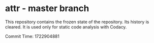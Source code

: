 # attr - master branch

This repository contains the frozen state of the repository.
Its history is cleared. It is used only for static code
analysis with Codacy.

Commit Time: 1722904881